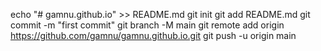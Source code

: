 echo "# gamnu.github.io" >> README.md
git init
git add README.md
git commit -m "first commit"
git branch -M main
git remote add origin https://github.com/gamnu/gamnu.github.io.git
git push -u origin main
